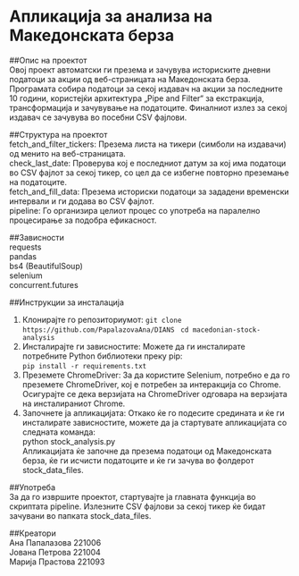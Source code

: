 # Апликација за анализа на Македонската берза


##Опис на проектот   
Овој проект автоматски ги презема и зачувува историските дневни податоци за акции од веб-страницата на Македонската берза. Програмата собира податоци за секој издавач на акции за последните 10 години, користејќи архитектура „Pipe and Filter“ за екстракција, трансформација и зачувување на податоците. Финалниот излез за секој издавач се зачувува во посебни CSV фајлови.

##Структура на проектот  
fetch_and_filter_tickers: Презема листа на тикери (симболи на издавачи) од менито на веб-страницата.  
check_last_date: Проверува кој е последниот датум за кој има податоци во CSV фајлот за секој тикер, со цел да се избегне повторно преземање на податоците.  
fetch_and_fill_data: Презема историски податоци за зададени временски интервали и ги додава во CSV фајлот.  
pipeline: Го организира целиот процес со употреба на паралелно процесирање за подобра ефикасност.  

##Зависности  
requests  
pandas  
bs4 (BeautifulSoup)  
selenium  
concurrent.futures  

##Инструкции за инсталација  
1. Клонирајте го репозиториумот:
```git clone https://github.com/PapalazovaAna/DIANS ```
```cd macedonian-stock-analysis ```
3. Инсталирајте ги зависностите: Можете да ги инсталирате потребните Python библиотеки преку pip:  
```pip install -r requirements.txt```  
4. Преземете ChromeDriver: За да користите Selenium, потребно е да го преземете ChromeDriver, кој е потребен за интеракција со Chrome. Осигурајте се дека верзијата на ChromeDriver одговара на верзијата на инсталираниот Chrome.  
5. Започнете ја апликацијата: Откако ќе го подесите средината и ќе ги инсталирате зависностите, можете да ја стартувате апликацијата со следнaта команда:  
python stock_analysis.py  
Апликацијата ќе започне да презема податоци од Македонската берза, ќе ги исчисти податоците и ќе ги зачува во фолдерот stock_data_files.  

##Употреба  
За да го извршите проектот, стартувајте ја главната функција во скриптата pipeline. Излезните CSV фајлови за секој тикер ќе бидат зачувани во папката stock_data_files.  

##Креатори  
Ана Папалазова 221006  
Јована Петрова 221004  
Марија Прастова 221093
